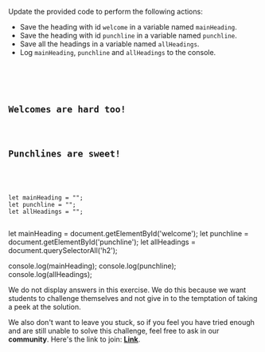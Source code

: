 Update the provided code to
perform the following actions:
- Save the heading with id `welcome`
  in a variable named `mainHeading`.
- Save the heading with id `punchline`
  in a variable named `punchline`.
- Save all the headings in a variable
  named `allHeadings`.
- Log `mainHeading`, `punchline` and
  `allHeadings` to the console.

<codeblock language="javascript" type="exercise" testMode="fixedInput" showSolution="false">
<code>
<panel language="html">
<div class="page">
  <h2 id="welcome">Welcomes are hard too!</h2>
  <h2 id="punchline">Punchlines are sweet!</h2>
</div>
</panel>
<panel language="javascript">
let mainHeading = "";
let punchline = "";
let allHeadings = "";

</panel>
</code>
<solution>
let mainHeading = document.getElementById('welcome');
let punchline = document.getElementById('punchline');
let allHeadings = document.querySelectorAll('h2');

console.log(mainHeading);
console.log(punchline);
console.log(allHeadings);
</solution>
</codeblock>

We do not display answers in this exercise.
We do this because we want students to challenge
themselves and not give in to the temptation of taking
a peek at the solution.

We also don't want to leave you stuck, so if you feel
you have tried enough and are still unable to solve
this challenge, feel free to ask in our **community**.
Here's the link to join: **[Link](https://bigbinaryacademy.slack.com/join/shared_invite/zt-23dvxwolx-U9LYYbv4ycmODEA1cbNFgA#/shared-invite/email)**.
